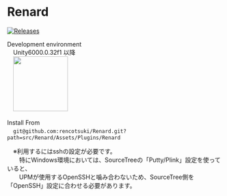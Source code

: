 Renard
===
[![Releases](https://img.shields.io/github/release/rencotsuki/Renard.svg)](https://github.com/rencotsuki/Renard/releases)

Development environment  
　Unity6000.0.32f1 以降  
　<img src="https://cdn.sanity.io/images/fuvbjjlp/production/f139fd06314dc205cb4bd4c8150aa42f052ed62c-2304x1296.png" width="128">  

Install From  
　`git@github.com:rencotsuki/Renard.git?path=src/Renard/Assets/Plugins/Renard`  

　※利用するにはsshの設定が必要です。  
 　　特にWindows環境においては、SourceTreeの「Putty/Plink」設定を使っていると、  
 　　UPMが使用するOpenSSHと噛み合わないため、SourceTree側を「OpenSSH」設定に合わせる必要があります。  
